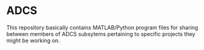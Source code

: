 # ADCS
This repository basically contains MATLAB/Python program files for sharing between members of ADCS subsytems pertaining to specific projects they might be working on. 
